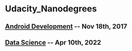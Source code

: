 # Udacity_Nanodegrees

## [Android Development](https://github.com/jrmerwin/Udacity_Nanodegrees/blob/main/Udacity_Android_Developement.pdf) -- Nov 18th, 2017

## [Data Science](https://github.com/jrmerwin/Udacity_Nanodegrees/blob/main/Udacity_Data_Science.pdf) -- Apr 10th, 2022
